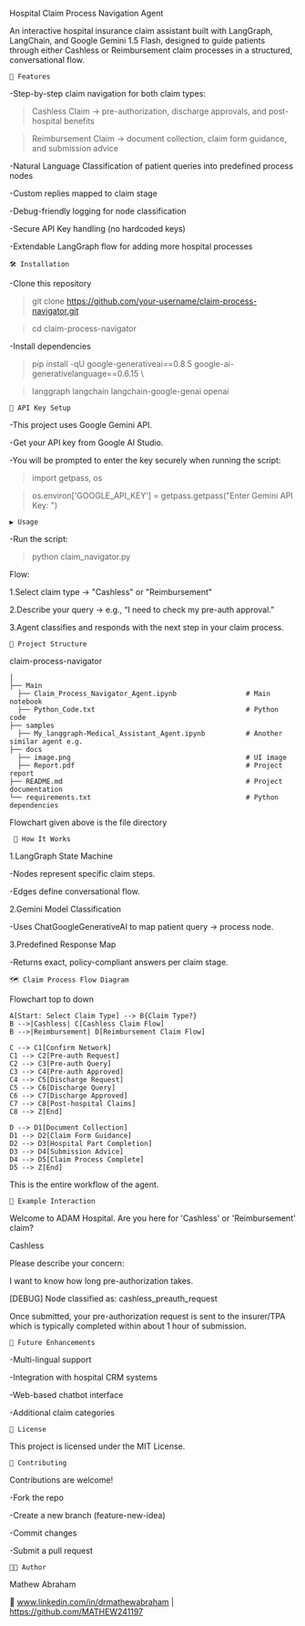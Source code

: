 Hospital Claim Process Navigation Agent 

An interactive hospital insurance claim assistant built with LangGraph, LangChain, and Google Gemini 1.5 Flash, designed to guide patients through either Cashless or Reimbursement claim processes in a structured, conversational flow.

    📌 Features

-Step-by-step claim navigation for both claim types:

>Cashless Claim → pre-authorization, discharge approvals, and post-hospital benefits

>Reimbursement Claim → document collection, claim form guidance, and submission advice

-Natural Language Classification of patient queries into predefined process nodes

-Custom replies mapped to claim stage

-Debug-friendly logging for node classification

-Secure API Key handling (no hardcoded keys)

-Extendable LangGraph flow for adding more hospital processes

    🛠 Installation

-Clone this repository

>git clone https://github.com/your-username/claim-process-navigator.git

>cd claim-process-navigator

-Install dependencies

>pip install -qU google-generativeai==0.8.5 google-ai-generativelanguage==0.6.15 \

>langgraph langchain langchain-google-genai openai

    🔑 API Key Setup

-This project uses Google Gemini API.

-Get your API key from Google AI Studio.

-You will be prompted to enter the key securely when running the script:

>import getpass, os

>os.environ['GOOGLE_API_KEY'] = getpass.getpass("Enter Gemini API Key: ")

    ▶️ Usage

-Run the script:

>python claim_navigator.py

Flow:

1.Select claim type → "Cashless" or "Reimbursement"

2.Describe your query → e.g., “I need to check my pre-auth approval.”

3.Agent classifies and responds with the next step in your claim process.

    📂 Project Structure

claim-process-navigator

    │
    ├── Main
      ├── Claim_Process_Navigator_Agent.ipynb                 # Main notebook
      ├── Python_Code.txt                                     # Python code 
    ├── samples
      ├── My_langgraph-Medical_Assistant_Agent.ipynb          # Another similar agent e.g.
    ├── docs
      ├── image.png                                           # UI image
      ├── Report.pdf                                          # Project report 
    ├── README.md                                             # Project documentation
    └── requirements.txt                                      # Python dependencies 

Flowchart given above is the file directory

     🔄 How It Works

1.LangGraph State Machine

-Nodes represent specific claim steps.

-Edges define conversational flow.

2.Gemini Model Classification

-Uses ChatGoogleGenerativeAI to map patient query → process node.

3.Predefined Response Map

-Returns exact, policy-compliant answers per claim stage.

    🗺 Claim Process Flow Diagram

Flowchart top to down

    A[Start: Select Claim Type] --> B{Claim Type?}
    B -->|Cashless| C[Cashless Claim Flow]
    B -->|Reimbursement| D[Reimbursement Claim Flow]

    C --> C1[Confirm Network]
    C1 --> C2[Pre-auth Request]
    C2 --> C3[Pre-auth Query]
    C3 --> C4[Pre-auth Approved]
    C4 --> C5[Discharge Request]
    C5 --> C6[Discharge Query]
    C6 --> C7[Discharge Approved]
    C7 --> C8[Post-hospital Claims]
    C8 --> Z[End]

    D --> D1[Document Collection]
    D1 --> D2[Claim Form Guidance]
    D2 --> D3[Hospital Part Completion]
    D3 --> D4[Submission Advice]
    D4 --> D5[Claim Process Complete]
    D5 --> Z[End]

This is the entire workflow of the agent.

    📜 Example Interaction

Welcome to ADAM Hospital. Are you here for 'Cashless' or 'Reimbursement' claim?

Cashless

Please describe your concern:

I want to know how long pre-authorization takes.

[DEBUG] Node classified as: cashless_preauth_request

Once submitted, your pre-authorization request is sent to the insurer/TPA which is typically completed within about 1 hour of submission.

    📌 Future Enhancements

-Multi-lingual support

-Integration with hospital CRM systems

-Web-based chatbot interface

-Additional claim categories

    📄 License

This project is licensed under the MIT License.

    🤝 Contributing

Contributions are welcome!

-Fork the repo

-Create a new branch (feature-new-idea)

-Commit changes

-Submit a pull request

    👨‍💻 Author

Mathew Abraham

🔗 www.linkedin.com/in/drmathewabraham | https://github.com/MATHEW241197
